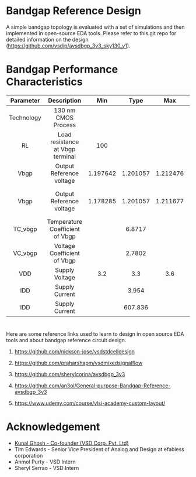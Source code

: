 # Bandgap Reference Design

A simple bandgap topology is evaluated with a set of simulations and then implemented in open-source EDA tools.
Please refer to this git repo for detailed information on the design (https://github.com/vsdip/avsdbgp_3v3_sky130_v1).

# Bandgap Performance Characteristics

| Parameter| Description| Min | Type | Max | Unit | Condition |
| :---:  | :-: | :-: | :-: | :---:  | :-: | :-: |
|Technology| 130 nm CMOS Process |
|RL|Load resistance at Vbgp terminal | 100|||Mohm|VDD=3.3V, T=27C|
|Vbgp|Output Reference voltage|1.197642|1.201057|1.212476|V|T=-40 to 140C, VDD=3.3V|
|Vbgp|Output Reference voltage|1.178285|1.201057|1.211677|V|VDD=2.7V to VDD=3.6V, T=27C|
|TC_vbgp|Temperature Coefficient of Vbgp||6.8717||ppm/C|T=-40 to 140C, VDD=3.3V|
|VC_vbgp|Voltage Coefficient of Vbgp||2.7802||%/V|VDD=2.7V to 3.6, T=27C|
|VDD|Supply Voltage|3.2|3.3|3.6|V|T=-40C to 140C|
|IDD|Supply Current||3.954||uA|EN=1|
|IDD|Supply Current||607.836||nA|EN=0|

#

Here are some reference links used to learn to design in open source EDA tools and about bandgap reference circuit design.

1. https://github.com/nickson-jose/vsdstdcelldesign

2. https://github.com/praharshapm/vsdmixedsignalflow

3. https://github.com/sherylcorina/avsdbgp_3v3

4. https://github.com/an3ol/General-purpose-Bandgap-Reference-avsdbgp_3v3

5. https://www.udemy.com/course/vlsi-academy-custom-layout/

# Acknowledgement

* [Kunal Ghosh - Co-founder (VSD Corp. Pvt. Ltd)](https://github.com/kunalg123)
* Tim Edwards - Senior Vice President of Analog and Design at efabless corporation
* Anmol Purty - VSD Intern
* Sheryl Serrao - VSD Intern
